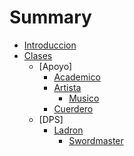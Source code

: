 # Summary

* [Introduccion](introduccion.md)
* [Clases](Clases/Clases.md)
  * [Apoyo]
    * [Academico](Clases/Apoyo/Academico.md)
    * [Artista](Clases/Apoyo/Artista.md)
      * [Musico](Clases/Apoyo/Musico.md)
    * [Cuerdero](Clases/Apoyo/Cuerdero.md)
  * [DPS]
    * [Ladron](Clases/Apoyo/Ladron.md)
      * [Swordmaster](Clases/Apoyo/Swordmaster.md)